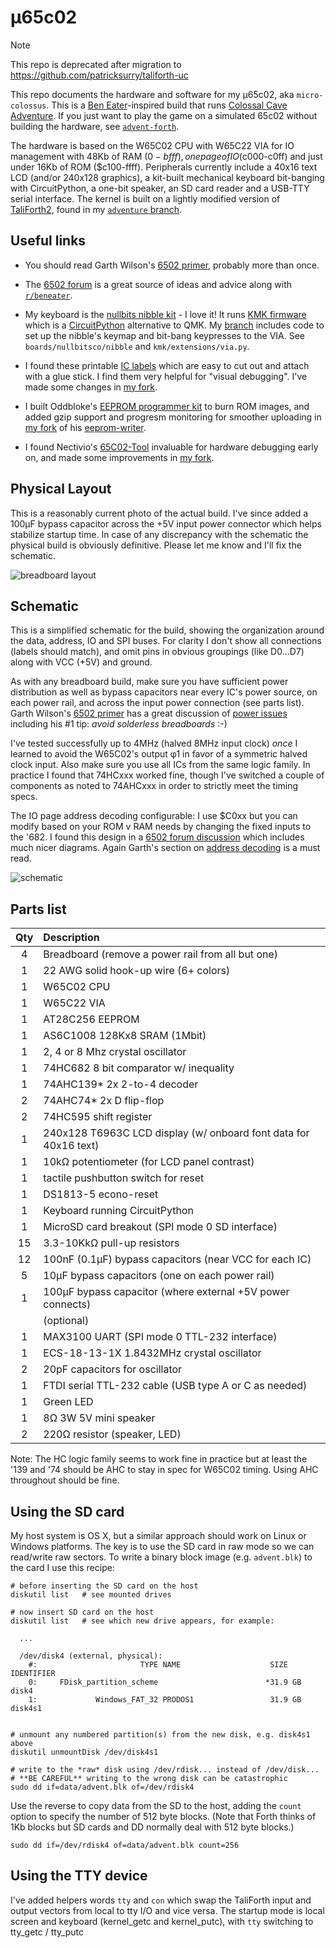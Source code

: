 &micro;65c02
===

> [!NOTE]
> This repo is deprecated after migration to https://github.com/patricksurry/taliforth-uc

This repo documents the hardware and software for my &micro;65c02, aka `micro-colossus`.
This is a [Ben Eater](https://www.youtube.com/@BenEater)-inspired build
that runs [Colossal Cave Adventure](https://en.wikipedia.org/wiki/Colossal_Cave_Adventure).
If you just want to play the game on a simulated 65c02 without building
the hardware, see [`advent-forth`](https://github.com/patricksurry/advent-forth).

The hardware is based on the W65C02 CPU with W65C22 VIA for IO management with
48Kb of RAM ($0-bfff), one page of IO ($c000-c0ff) and just under 16Kb
of ROM ($c100-ffff).
Peripherals currently include a 40x16 text LCD (and/or 240x128 graphics),
a kit-built mechanical keyboard bit-banging with CircuitPython,
a one-bit speaker, an SD card reader and a USB-TTY serial interface.
The kernel is built on a lightly modified version of [TaliForth2](https://github.com/SamCoVT/TaliForth2/),
found in my [`adventure` branch](https://github.com/patricksurry/TaliForth2/tree/adventure).

Useful links
---

- You should read Garth Wilson's [6502 primer](http://wilsonminesco.com/6502primer/),
  probably more than once.

- The [6502 forum](http://forum.6502.org/) is a great source of ideas and advice
    along with [`r/beneater`](https://www.reddit.com/r/beneater/).

- My keyboard is the [nullbits nibble kit](https://nullbits.co/nibble/) - I love it!
  It runs [KMK firmware](https://github.com/KMKfw/kmk_firmware) which is a
  [CircuitPython](https://circuitpython.org/) alternative to QMK.
  My [branch](https://github.com/patricksurry/kmk_firmware/tree/via-shift)
  includes code to set up the nibble's keymap and bit-bang keypresses to the VIA.
  See `boards/nullbitsco/nibble` and `kmk/extensions/via.py`.

- I found these printable [IC labels](https://github.com/klemens-u/ic-label-creator)
  which are easy to cut out and attach with a glue stick.  I find them very helpful
  for "visual debugging".
  I've made some changes in [my fork](https://github.com/patricksurry/ic-label-creator).

- I built Oddbloke's [EEPROM programmer kit](https://danceswithferrets.org/geekblog/?page_id=903)
  to burn ROM images, and added gzip support and progresm monitoring for smoother uploading in
  [my fork](https://github.com/patricksurry/eeprom-writer) of his
  [eeprom-writer](https://github.com/oddblk/eeprom-writer).

- I found Nectivio's [65C02-Tool](https://github.com/Nectivio/65C02-Tool) invaluable for
  hardware debugging early on, and made some improvements in [my fork](https://github.com/patricksurry/65C02-tool).

Physical Layout
---

This is a reasonably current photo of the actual build.
I've since added a 100µF bypass capacitor across the +5V input power connector
which helps stabilize startup time.
In case of any discrepancy with the schematic the physical build is obviously definitive.
Please let me know and I'll fix the schematic.

![breadboard layout](./bb20241014.jpg)

Schematic
---

This is a simplified schematic for the build, showing the organization
around the data, address, IO and SPI buses.   For clarity I don't show all
connections (labels should match), and omit pins in obvious
groupings (like D0...D7) along with VCC (+5V) and ground.

As with any breadboard build, make sure you have sufficient power distribution as
well as bypass capacitors near every IC's power source, on each power rail, and across
the input power connection (see parts list).
Garth Wilson's [6502 primer](http://wilsonminesco.com/6502primer/)
has a great discussion of [power issues](https://wilsonminesco.com/6502primer/construction.html)
including his #1 tip: *avoid solderless breadboards* :-)

I've tested successfully up to 4MHz (halved 8MHz input clock) *once* I learned to
avoid the W65C02's output &phi;1 in favor of a symmetric halved clock input.
Also make sure you use all ICs from the same logic family.
In practice I found that 74HCxxx worked fine, though I've switched a couple
of components as noted to 74AHCxxx in order to strictly meet the timing specs.

The IO page address decoding configurable: I use $C0xx but you can
modify based on your ROM v RAM needs by changing the fixed inputs to the '682.
I found this design in a [6502 forum discussion](http://forum.6502.org/viewtopic.php?p=88176#p88176)
which includes much nicer diagrams.  Again Garth's section on
[address decoding](http://wilsonminesco.com/6502primer/addr_decoding.html)
is a must read.

![schematic](./uc-schematic.jpg)

Parts list
---

Qty | Description
:---: | :---
4	| Breadboard (remove a power rail from all but one)
1	| 22 AWG solid hook-up wire (6+ colors)
1	| W65C02 CPU
1	| W65C22 VIA
1	| AT28C256 EEPROM
1   | AS6C1008 128Kx8 SRAM (1Mbit)
1	| 2, 4 or 8 Mhz crystal oscillator
1   | 74HC682 8 bit comparator w/ inequality
1   | 74AHC139* 2x 2-to-4 decoder
2   | 74AHC74* 2x D flip-flop
2   | 74HC595 shift register
1   | 240x128 T6963C LCD display (w/ onboard font data for 40x16 text)
1   | 10kΩ potentiometer (for LCD panel contrast)
1   | tactile pushbutton switch for reset
1   | DS1813-5 econo-reset
1   | Keyboard running CircuitPython
1   | MicroSD card breakout (SPI mode 0 SD interface)
15  | 3.3-10KkΩ pull-up resistors
12  | 100nF (0.1µF) bypass capacitors (near VCC for each IC)
5   | 10µF bypass capacitors (one on each power rail)
1   | 100µF bypass capacitor (where external +5V power connects)
|   | (optional) |
1   | MAX3100 UART (SPI mode 0 TTL-232 interface)
1   | ECS-18-13-1X 1.8432MHz crystal oscillator
2   | 20pF capacitors for oscillator
1   | FTDI serial TTL-232 cable (USB type A or C as needed)
1   | Green LED
1   | 8Ω 3W 5V mini speaker
2   | 220Ω resistor (speaker, LED)

Note: The HC logic family seems to work fine in practice but at least the '139 and '74 should be AHC to stay in spec for W65C02 timing.
Using AHC throughout should be fine.

Using the SD card
---

My host system is OS X, but a similar approach should work on Linux or Windows platforms.
The key is to use the SD card in raw mode so we can read/write raw sectors.  To write
a binary block image (e.g. `advent.blk`) to the card I use this recipe:

```
# before inserting the SD card on the host
diskutil list   # see mounted drives

# now insert SD card on the host
diskutil list   # see which new drive appears, for example:

  ...

  /dev/disk4 (external, physical):
    #:                       TYPE NAME                    SIZE       IDENTIFIER
    0:     FDisk_partition_scheme                        *31.9 GB    disk4
    1:             Windows_FAT_32 PRODOS1                 31.9 GB    disk4s1


# unmount any numbered partition(s) from the new disk, e.g. disk4s1 above
diskutil unmountDisk /dev/disk4s1

# write to the *raw* disk using /dev/rdisk... instead of /dev/disk...
# **BE CAREFUL** writing to the wrong disk can be catastrophic
sudo dd if=data/advent.blk of=/dev/rdisk4
```

Use the reverse to copy data from the SD to the host, adding the `count` option
to specify the number of 512 byte blocks.  (Note that Forth thinks of 1Kb blocks
but SD cards and DD normally deal with 512 byte blocks.)

```
sudo dd if=/dev/rdisk4 of=data/advent.blk count=256
```

Using the TTY device
---

I've added helpers words `tty` and `con` which swap the TaliForth input and output vectors
from local to tty I/O and vice versa.  The startup mode is local screen and keyboard 
(kernel_getc and kernel_putc), with `tty` switching to tty_getc / tty_putc
